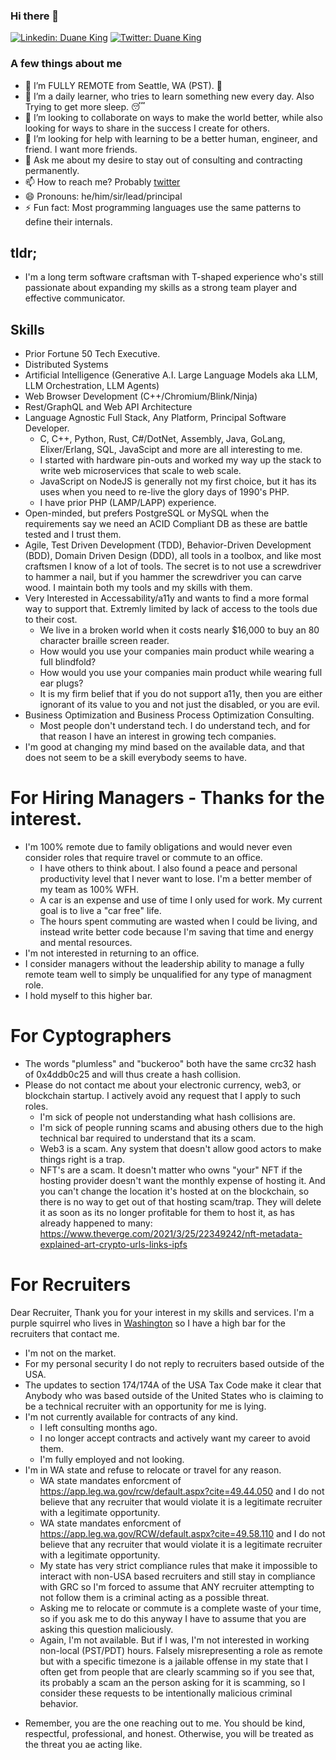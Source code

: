 ### Hi there 👋

[![Linkedin: Duane King](https://img.shields.io/badge/-Duane%20King-blue?style=flat-square&logo=Linkedin&logoColor=white&link=https://www.linkedin.com/in/duaneking/)](https://www.linkedin.com/in/duaneking/)
[![Twitter: Duane King](https://img.shields.io/twitter/follow/honestduane?style=social)](https://twitter.com/honestduane)

### A few things about me

- 🔭 I’m FULLY REMOTE from Seattle, WA (PST). 🚀
- 🌱 I’m a daily learner, who tries to learn something new every day. Also Trying to get more sleep. 😴 
- 👯 I’m looking to collaborate on ways to make the world better, while also looking for ways to share in the success I create for others.
- 🤔 I’m looking for help with learning to be a better human, engineer, and friend.  I want more friends.
- 💬 Ask me about my desire to stay out of consulting and contracting permanently.
- 📫 How to reach me? Probably [twitter](https://twitter.com/intent/follow?original_referer=https%3A%2F%2Fwww.github.com%2F&ref_src=twsrc%5Etfw&region=follow_link&screen_name=honestduane&tw_p=followbutton)
- 😄 Pronouns: he/him/sir/lead/principal
- ⚡ Fun fact: Most programming languages use the same patterns to define their internals.

## tldr;
- I'm a long term software craftsman with T-shaped experience who's still passionate about expanding my skills as a strong team player and effective communicator.

## Skills
- Prior Fortune 50 Tech Executive.
- Distributed Systems
- Artificial Intelligence (Generative A.I. Large Language Models aka LLM, LLM Orchestration, LLM Agents)
- Web Browser Development (C++/Chromium/Blink/Ninja)
- Rest/GraphQL and Web API Architecture
- Language Agnostic Full Stack, Any Platform, Principal Software Developer.
  - C, C++, Python, Rust, C#/DotNet, Assembly, Java, GoLang, Elixer/Erlang, SQL, JavaScipt and more are all interesting to me.
  - I started with hardware pin-outs and worked my way up the stack to write web microservices that scale to web scale.
  - JavaScript on NodeJS is generally not my first choice, but it has its uses when you need to re-live the glory days of 1990's PHP.
  - I have prior PHP (LAMP/LAPP) experience.
- Open-minded, but prefers PostgreSQL or MySQL when the requirements say we need an ACID Compliant DB as these are battle tested and I trust them.
- Agile, Test Driven Development (TDD), Behavior-Driven Development (BDD), Domain Driven Design (DDD), all tools in a toolbox, and like most craftsmen I know of a lot of tools.  The secret is to not use a screwdriver to hammer a nail, but if you hammer the screwdriver you can carve wood. I maintain both my tools and my skills with them.
- Very Interested in Accessability/a11y and wants to find a more formal way to support that.  Extremly limited by lack of access to the tools due to their cost.
  - We live in a broken world when it costs nearly $16,000 to buy an 80 character braille screen reader.
  - How would you use your companies main product while wearing a full blindfold?
  - How would you use your companies main product while wearing full ear plugs?
  - It is my firm belief that if you do not support a11y, then you are either ignorant of its value to you and not just the disabled, or you are evil.
- Business Optimization and Business Process Optimization Consulting.
  - Most people don't understand tech. I do understand tech, and for that reason I have an interest in growing tech companies.
- I'm good at changing my mind based on the available data, and that does not seem to be a skill everybody seems to have.

# For Hiring Managers - Thanks for the interest.
* I'm 100% remote due to family obligations and would never even consider roles that require travel or commute to an office.
  - I have others to think about.  I also found a peace and personal productivity level that I never want to lose.  I'm a better member of my team as 100% WFH.
  - A car is an expense and use of time I only used for work. My current goal is to live a "car free" life. 
  - The hours spent commuting are wasted when I could be living, and instead write better code because I'm saving that time and energy and mental resources.
* I'm not interested in returning to an office.
* I consider managers without the leadership ability to manage a fully remote team well to simply be unqualified for any type of managment role.
* I hold myself to this higher bar.

# For Cyptographers
* The words "plumless" and "buckeroo" both have the same crc32 hash of 0x4ddb0c25 and will thus create a hash collision.
* Please do not contact me about your electronic currency, web3, or blockchain startup. I actively avoid any request that I apply to such roles.
  - I'm sick of people not understanding what hash collisions are.
  - I'm sick of people running scams and abusing others due to the high technical bar required to understand that its a scam.
  - Web3 is a scam. Any system that doesn't allow good actors to make things right is a trap.
  - NFT's are a scam. It doesn't matter who owns "your" NFT if the hosting provider doesn't want the monthly expense of hosting it. And you can't change the location it's hosted at on the blockchain, so there is no way to get out of that hosting scam/trap. They will delete it as soon as its no longer profitable for them to host it, as has already happened to many: https://www.theverge.com/2021/3/25/22349242/nft-metadata-explained-art-crypto-urls-links-ipfs

# For Recruiters
Dear Recruiter,
  Thank you for your interest in my skills and services.  I'm a purple squirrel who lives in [Washington](https://coderforgood.github.io/usa/Washington.html) so I have a high bar for the recruiters that contact me. 
  * I'm not on the market.
  * For my personal security I do not reply to recruiters based outside of the USA.
  * The updates to section 174/174A of the USA Tax Code make it clear that Anybody who was based outside of the United States who is claiming to be a technical recruiter with an opportunity for me is lying.
  * I'm not currently available for contracts of any kind.
    - I left consulting months ago.
    - I no longer accept contracts and actively want my career to avoid them.
    - I'm fully employed and not looking.
  * I'm in WA state and refuse to relocate or travel for any reason.
    - WA state mandates enforcment of https://app.leg.wa.gov/rcw/default.aspx?cite=49.44.050 and I do not believe that any recruiter that would violate it is a legitimate recruiter with a legitimate opportunity.
    - WA state mandates enforcment of https://app.leg.wa.gov/RCW/default.aspx?cite=49.58.110 and I do not believe that any recruiter that would violate it is a legitimate recruiter with a legitimate opportunity.
    - My state has very strict compliance rules that make it impossible to interact with non-USA based recruiters and still stay in compliance with GRC so I'm forced to assume that ANY recruiter attempting to not follow them is a criminal acting as a possible threat.
    - Asking me to relocate or commute is a complete waste of your time, so if you ask me to do this anyway I have to assume that you are asking this question maliciously.
    - Again, I'm not available. But if I was, I'm not interested in working non-local (PST/PDT) hours.  Falsely misrepresenting a role as remote but with a specific timezone is a jailable offense in my state that I often get from people that are clearly scamming so if you see that, its probably a scam an the person asking for it is scamming, so I consider these requests to be intentionally malicious criminal behavior.
  - Remember, you are the one reaching out to me.  You should be kind, respectful, professional, and honest. Otherwise, you will be treated as the threat you ae acting like.
